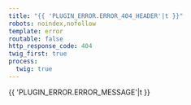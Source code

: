 ```yaml
---
title: "{{ 'PLUGIN_ERROR.ERROR_404_HEADER'|t }}"
robots: noindex,nofollow
template: error
routable: false
http_response_code: 404
twig_first: true
process:
  twig: true
---
```


{{ 'PLUGIN_ERROR.ERROR_MESSAGE'|t }}

